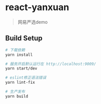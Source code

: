# react-yanxuan
> 网易严选demo


## Build Setup

``` bash
# 下载依赖
yarn install

# 服务开启默认运行在 http://localhost:9009/
yarn start/dev

# eslint修正语法错误
yarn lint-fix

# 生产发布
yarn build

```
